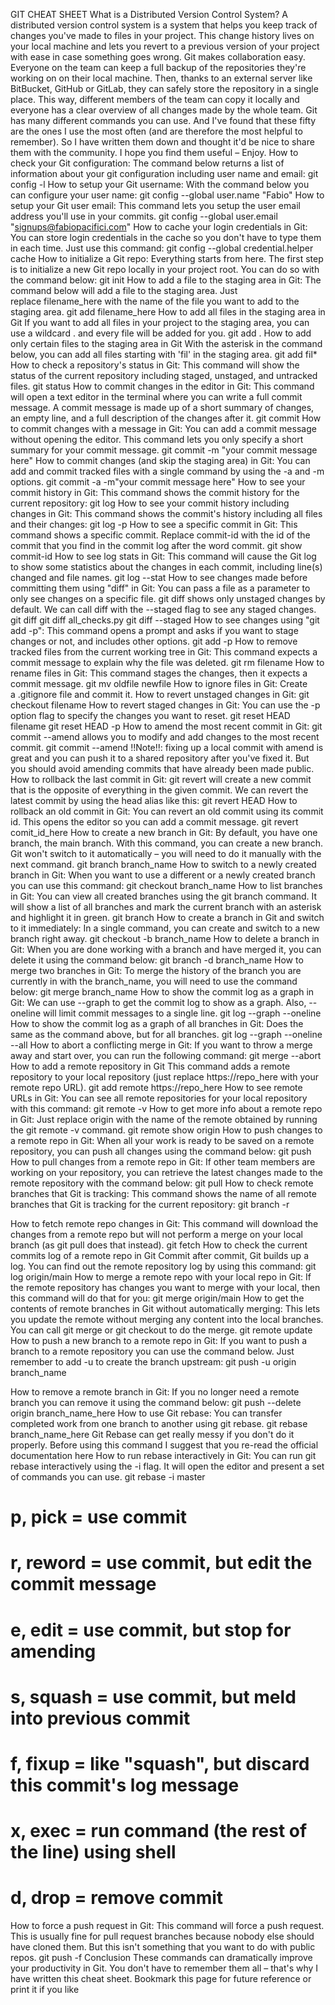 GIT CHEAT SHEET
What is a Distributed Version Control System?
A distributed version control system is a system that helps you keep track of changes you've made to files in your project.
This change history lives on your local machine and lets you revert to a previous version of your project with ease in case something goes wrong.
Git makes collaboration easy. Everyone on the team can keep a full backup of the repositories they're working on on their local machine. Then, thanks to an external server like BitBucket, GitHub or GitLab, they can safely store the repository in a single place.
This way, different members of the team can copy it locally and everyone has a clear overview of all changes made by the whole team.
Git has many different commands you can use. And I've found that these fifty are the ones I use the most often (and are therefore the most helpful to remember).
So I have written them down and thought it'd be nice to share them with the community. I hope you find them useful – Enjoy.
How to check your Git configuration:
The command below returns a list of information about your git configuration including user name and email:
git config -l
How to setup your Git username:
With the command below you can configure your user name:
git config --global user.name "Fabio"
How to setup your Git user email:
This command lets you setup the user email address you'll use in your commits.
git config --global user.email "signups@fabiopacifici.com"
How to cache your login credentials in Git:
You can store login credentials in the cache so you don't have to type them in each time. Just use this command:
git config --global credential.helper cache
How to initialize a Git repo:
Everything starts from here. The first step is to initialize a new Git repo locally in your project root. You can do so with the command below:
git init
How to add a file to the staging area in Git:
The command below will add a file to the staging area. Just replace filename_here with the name of the file you want to add to the staging area.
git add filename_here
How to add all files in the staging area in Git
If you want to add all files in your project to the staging area, you can use a wildcard . and every file will be added for you.
git add .
How to add only certain files to the staging area in Git
With the asterisk in the command below, you can add all files starting with 'fil' in the staging area.
git add fil*
How to check a repository's status in Git:
This command will show the status of the current repository including staged, unstaged, and untracked files.
git status
How to commit changes in the editor in Git:
This command will open a text editor in the terminal where you can write a full commit message.
A commit message is made up of a short summary of changes, an empty line, and a full description of the changes after it.
git commit
How to commit changes with a message in Git:
You can add a commit message without opening the editor. This command lets you only specify a short summary for your commit message.
git commit -m "your commit message here"
How to commit changes (and skip the staging area) in Git:
You can add and commit tracked files with a single command by using the -a and -m options.
git commit -a -m"your commit message here"
How to see your commit history in Git:
This command shows the commit history for the current repository:
git log
How to see your commit history including changes in Git:
This command shows the commit's history including all files and their changes:
git log -p
How to see a specific commit in Git:
This command shows a specific commit.
Replace commit-id with the id of the commit that you find in the commit log after the word commit.
git show commit-id
How to see log stats in Git:
This command will cause the Git log to show some statistics about the changes in each commit, including line(s) changed and file names.
git log --stat
How to see changes made before committing them using "diff" in Git:
You can pass a file as a parameter to only see changes on a specific file.
git diff shows only unstaged changes by default.
We can call diff with the --staged flag to see any staged changes.
git diff
git diff all_checks.py
git diff --staged
How to see changes using "git add -p":
This command opens a prompt and asks if you want to stage changes or not, and includes other options.
git add -p
How to remove tracked files from the current working tree in Git:
This command expects a commit message to explain why the file was deleted.
git rm filename
How to rename files in Git:
This command stages the changes, then it expects a commit message.
git mv oldfile newfile
How to ignore files in Git:
Create a .gitignore file and commit it.
How to revert unstaged changes in Git:
git checkout filename
How to revert staged changes in Git:
You can use the -p option flag to specify the changes you want to reset.
git reset HEAD filename
git reset HEAD -p
How to amend the most recent commit in Git:
git commit --amend allows you to modify and add changes to the most recent commit.
git commit --amend
!!Note!!: fixing up a local commit with amend is great and you can push it to a shared repository after you've fixed it. But you should avoid amending commits that have already been made public.
How to rollback the last commit in Git:
git revert will create a new commit that is the opposite of everything in the given commit.
We can revert the latest commit by using the head alias like this:
git revert HEAD
How to rollback an old commit in Git:
You can revert an old commit using its commit id. This opens the editor so you can add a commit message.
git revert comit_id_here
How to create a new branch in Git:
By default, you have one branch, the main branch. With this command, you can create a new branch. Git won't switch to it automatically – you will need to do it manually with the next command.
git branch branch_name
How to switch to a newly created branch in Git:
When you want to use a different or a newly created branch you can use this command:
git checkout branch_name
How to list branches in Git:
You can view all created branches using the git branch command. It will show a list of all branches and mark the current branch with an asterisk and highlight it in green.
git branch
How to create a branch in Git and switch to it immediately:
In a single command, you can create and switch to a new branch right away.
git checkout -b branch_name
How to delete a branch in Git:
When you are done working with a branch and have merged it, you can delete it using the command below:
git branch -d branch_name
How to merge two branches in Git:
To merge the history of the branch you are currently in with the branch_name, you will need to use the command below:
git merge branch_name
How to show the commit log as a graph in Git:
We can use --graph to get the commit log to show as a graph. Also,
--oneline will limit commit messages to a single line.
git log --graph --oneline
How to show the commit log as a graph of all branches in Git:
Does the same as the command above, but for all branches.
git log --graph --oneline --all
How to abort a conflicting merge in Git:
If you want to throw a merge away and start over, you can run the following command:
git merge --abort
How to add a remote repository in Git
This command adds a remote repository to your local repository (just replace https://repo_here with your remote repo URL).
git add remote https://repo_here
How to see remote URLs in Git:
You can see all remote repositories for your local repository with this command:
git remote -v
How to get more info about a remote repo in Git:
Just replace origin with the name of the remote obtained by
running the git remote -v command.
git remote show origin
How to push changes to a remote repo in Git:
When all your work is ready to be saved on a remote repository, you can push all changes using the command below:
git push
How to pull changes from a remote repo in Git:
If other team members are working on your repository, you can retrieve the latest changes made to the remote repository with the command below:
git pull
How to check remote branches that Git is tracking:
This command shows the name of all remote branches that Git is tracking for the current repository:
git branch -r

How to fetch remote repo changes in Git:
This command will download the changes from a remote repo but will not perform a merge on your local branch (as git pull does that instead).
git fetch
How to check the current commits log of a remote repo in Git
Commit after commit, Git builds up a log. You can find out the remote repository log by using this command:
git log origin/main
How to merge a remote repo with your local repo in Git:
If the remote repository has changes you want to merge with your local, then this command will do that for you:
git merge origin/main
How to get the contents of remote branches in Git without automatically merging:
This lets you update the remote without merging any content into the
local branches. You can call git merge or git checkout to do the merge.
git remote update
How to push a new branch to a remote repo in Git:
If you want to push a branch to a remote repository you can use the command below. Just remember to add -u to create the branch upstream:
git push -u origin branch_name

How to remove a remote branch in Git:
If you no longer need a remote branch you can remove it using the command below:
git push --delete origin branch_name_here
How to use Git rebase:
You can transfer completed work from one branch to another using git rebase.
git rebase branch_name_here
Git Rebase can get really messy if you don't do it properly. Before using this command I suggest that you re-read the official documentation here
How to run rebase interactively in Git:
You can run git rebase interactively using the -i flag.
It will open the editor and present a set of commands you can use.
git rebase -i master
# p, pick = use commit
# r, reword = use commit, but edit the commit message
# e, edit = use commit, but stop for amending
# s, squash = use commit, but meld into previous commit
# f, fixup = like "squash", but discard this commit's log message
# x, exec = run command (the rest of the line) using shell
# d, drop = remove commit
How to force a push request in Git:
This command will force a push request. This is usually fine for pull request branches because nobody else should have cloned them.
But this isn't something that you want to do with public repos.
git push -f
Conclusion
These commands can dramatically improve your productivity in Git. You don't have to remember them all – that's why I have written this cheat sheet. Bookmark this page for future reference or print it if you like
